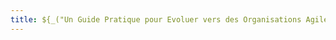 ```yaml
---
title: ${_("Un Guide Pratique pour Evoluer vers des Organisations Agiles et Résilientes avec la Sociocratie 3.0")}
---
```


